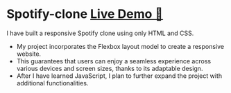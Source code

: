 # Spotify-clone [Live Demo 🚀](https://varun-raghu.github.io/Spotify-Clone-using-HTML-CSS/)
I have built a responsive Spotify clone using only HTML and CSS.
* My project incorporates the Flexbox layout model to create a responsive website.
* This guarantees that users can enjoy a seamless experience across various devices and screen sizes, thanks to its adaptable design.
* After I have learned JavaScript, I plan to further expand the project with additional functionalities. 
